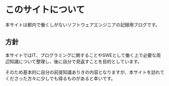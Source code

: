 # このサイトについて
本サイトは都内で働くしがないソフトウェアエンジニアの記録用ブログです。

## 方針
本サイトではIT、プログラミングに関することやSWEとして働く上で必要な周辺知識について整理し、後に自分で見返すことを目的としています。

そのため基本的に自分の前提知識ありきの内容となりますが、本サイトを訪れてくださった方々に少しでも得るものがあると幸いです。


